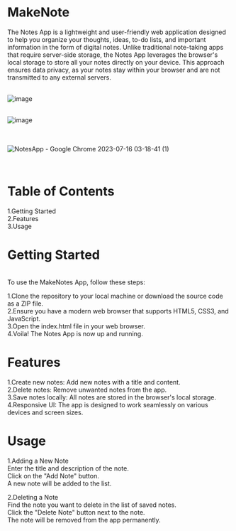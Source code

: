 # MakeNote


The Notes App is a lightweight and user-friendly web application designed to help you organize your thoughts, ideas, to-do lists, and important information in the form of digital notes. Unlike traditional note-taking apps that require server-side storage, the Notes App leverages the browser's local storage to store all your notes directly on your device. This approach ensures data privacy, as your notes stay within your browser and are not transmitted to any external servers.
<br><br>


![image](https://github.com/aditya-1404/MakeNote/assets/91134591/be38b612-cfb1-4520-ab62-4064e5cfb82f)
<br>
<br>

![image](https://github.com/aditya-1404/MakeNote/assets/91134591/39d44621-b360-4368-9d1c-2a3149877b1e)
<br>
<br>


  
  <br>![NotesApp - Google Chrome 2023-07-16 03-18-41 (1)](https://github.com/aditya-1404/MakeNote/assets/91134591/14f2f2b9-1f42-40bf-b1ac-0e9ace358f16)

  <br>


<h1>Table of Contents</h1>
1.Getting Started<br>
2.Features<br>
3.Usage<br>

<h1>Getting Started</h1><br>
To use the MakeNotes App, follow these steps:<br>

1.Clone the repository to your local machine or download the source code as a ZIP file.<br>
2.Ensure you have a modern web browser that supports HTML5, CSS3, and JavaScript.<br>
3.Open the index.html file in your web browser.<br>
4.Voila! The Notes App is now up and running.<br>


<h1>Features<br></h1>
1.Create new notes: Add new notes with a title and content.<br>
2.Delete notes: Remove unwanted notes from the app.<br>
3.Save notes locally: All notes are stored in the browser's local storage.<br>
4.Responsive UI: The app is designed to work seamlessly on various devices and screen sizes.<br>

<h1>Usage<br></h1>

1.Adding a New Note<br>
Enter the title and description of the note.<br>
Click on the "Add Note" button.<br>
A new note will be added to the list.<br>

2.Deleting a Note<br>
Find the note you want to delete in the list of saved notes.<br>
Click the "Delete Note" button next to the note.<br>
The note will be removed from the app permanently.<br>
